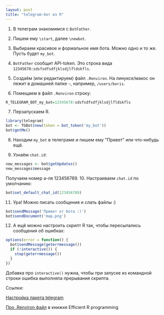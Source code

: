 ```yaml
---
layout: post
title: "telegram-бот из R"
---
```


1. В телеграм знакомимся с `BotFather`.

2. Пишем ему `\start`, далее `\newbot`.

3. Выбираем красивое и формальное имя бота. Можно одно и то же. Пусть будет `my_bot`.

4. `BotFather` сообщит API-token. Это строка вида `12345678:sdsfsdfsdfjklsdjlfldskfls`.

5. Создаём (или редактируем) файл `.Renviron`. На линуксе/макос он лежит в домашней папке `~`, например, `/users/boris`.

6. Помещаем в файл `.Renviron` строку:

  ```r
  R_TELEGRAM_BOT_my_bot=12345678:sdsfsdfsdfjklsdjlfldskfls
  ```
7. Перзапускаем R.

  ```r
  library(telegram)
  bot <- TGBot$new(token = bot_token('my_bot'))
  bot$getMe()
  ```
8. Находим `my_bot` в телеграме и пишем ему "Привет" или что-нибудь ещё.

9. Узнаём `chat.id`:

  ```r
  new_messages <- bot$getUpdates()
  new_messages$message
  ```

  Получаем номер а-ля 123456789.
10. Настраиваем `chat.id` по умолчанию:

  ```r
  bot$set_default_chat_id(123456789)
  ```
11. Ура! Можно писать сообщения и слать файлы :)

  ```r
  bot$sendMessage('Привет от бота :)')
  bot$sendDocument('map.png')
  ```
12. А ещё можно настроить скрипт R так, чтобы пересылались сообщения об ошибках:

  ```r
  options(error = function() {
    bot$sendMessage(geterrmessage())
    if (!interactive()) {
      stop(geterrmessage())
    }
  })
  ```

Добавка про `interactive()` нужна, чтобы при запуске из командной строки ошибка выполняла прерывания скрипта.

Ссылки:

[Настройка пакета telegram](https://github.com/lbraglia/telegram)

[Про .Renviron файл](https://csgillespie.github.io/efficientR/3-3-r-startup.html#renviron) в книжке Efficient R programming
